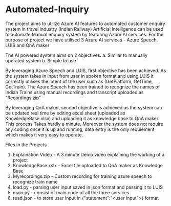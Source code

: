 # Automated-Inquiry

The project aims to utilize Azure AI features to automated customer enquiry system in travel industry (Indian Railway)
Artificial Intelligence can be used to automate Manual enquiry system by featuring Azure AI services.
For the purpose of project we have utilised 3 Azure AI services - Azure Speech, LUIS and QnA maker

The AI powered system aims on 2 objectives.
a. Similar to manually operated system
b. Simple to use

By leveraging Azure Speech and LUIS, first objective has been achieved. As the system takes in input from user in spoken format and using LUIS it correctly utilises the intent of the user such as (GetPlatform, GetTime, GetTrain). The Azure Speech has been trained to recognize the names of Indian Trains using manual recordings and transcript uploaded as "Recordings.zip"

By leveraging QnA maker, second objective is achieved as the system can be updated real time by editing excel sheet (uploaded as KnowledgeBase.xlsx) and uploading it as knowledge base to QnA maker. This process Takes hardly a minute. Moreover the system does not require any coding once it is up and running, data entry is the only requiement which makes it very easy to operate.

Files in the Projects
1. Explaination Video - A 3 minute Demo video explaining the working of a project
2. KnowledgeBase.xslx - Excel file uploaded to QnA maker as Knowledge Base
3. Myrecordings.zip - Custom recording for training azure speech to recognize train name
4. load.py - parsing user input saved in json format and passing it to LUIS
5. main.py - consist of main code of all the three services
6. read.json - to store user input in {"statement":"<user input">} format

